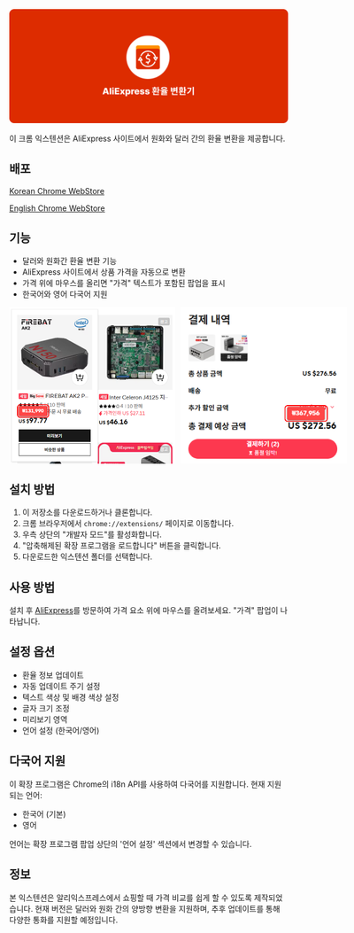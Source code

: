 <img src="./images/CurrencySwap-for-AliExpress-banner.png">

이 크롬 익스텐션은 AliExpress 사이트에서 원화와 달러 간의 환율 변환을 제공합니다.

## 배포
[Korean Chrome WebStore](https://chromewebstore.google.com/detail/%EC%95%8C%EB%A6%AC%EC%9D%B5%EC%8A%A4%ED%94%84%EB%A0%88%EC%8A%A4-%EB%8B%AC%EB%9F%AC-%EC%9B%90%ED%99%94-%EB%B3%80%ED%99%98/ccdmpmjjdlmgaofeldpoocpdckekpina?hl=ko)

[English Chrome WebStore](https://chromewebstore.google.com/detail/ccdmpmjjdlmgaofeldpoocpdckekpina/preview?hl=en&authuser=0)

## 기능

- 달러와 원화간 환율 변환 기능
- AliExpress 사이트에서 상품 가격을 자동으로 변환
- 가격 위에 마우스를 올리면 "가격" 텍스트가 포함된 팝업을 표시
- 한국어와 영어 다국어 지원

<p style="display: flex; gap: 10px;">
    <img style="width: 300px; height: auto" src="./images/CurrencySwap-for-AliExpress-image_4.png" style="max-width: 48%;">
    <img style="width: 300px; height: auto" src="./images/CurrencySwap-for-AliExpress-image_5.png" style="max-width: 48%;">
</p>

## 설치 방법

1. 이 저장소를 다운로드하거나 클론합니다.
2. 크롬 브라우저에서 `chrome://extensions/` 페이지로 이동합니다.
3. 우측 상단의 "개발자 모드"를 활성화합니다.
4. "압축해제된 확장 프로그램을 로드합니다" 버튼을 클릭합니다.
5. 다운로드한 익스텐션 폴더를 선택합니다.

## 사용 방법

설치 후 [AliExpress](https://ko.aliexpress.com)를 방문하여 가격 요소 위에 마우스를 올려보세요. "가격" 팝업이 나타납니다.

## 설정 옵션

- 환율 정보 업데이트
- 자동 업데이트 주기 설정
- 텍스트 색상 및 배경 색상 설정
- 글자 크기 조정
- 미리보기 영역
- 언어 설정 (한국어/영어)

## 다국어 지원

이 확장 프로그램은 Chrome의 i18n API를 사용하여 다국어를 지원합니다. 현재 지원되는 언어:
- 한국어 (기본)
- 영어

언어는 확장 프로그램 팝업 상단의 '언어 설정' 섹션에서 변경할 수 있습니다.

## 정보

본 익스텐션은 알리익스프레스에서 쇼핑할 때 가격 비교를 쉽게 할 수 있도록 제작되었습니다.
현재 버전은 달러와 원화 간의 양방향 변환을 지원하며, 추후 업데이트를 통해 다양한 통화를 지원할 예정입니다.
